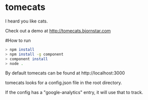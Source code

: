 tomecats
========

I heard you like cats.

Check out a demo at http://tomecats.bjornstar.com

#How to run

```bash
> npm install
> npm install -g component
> component install
> node .
```
By default tomecats can be found at http://localhost:3000

tomecats looks for a config.json file in the root directory.

If the config has a "google-analytics" entry, it will use that to track.
